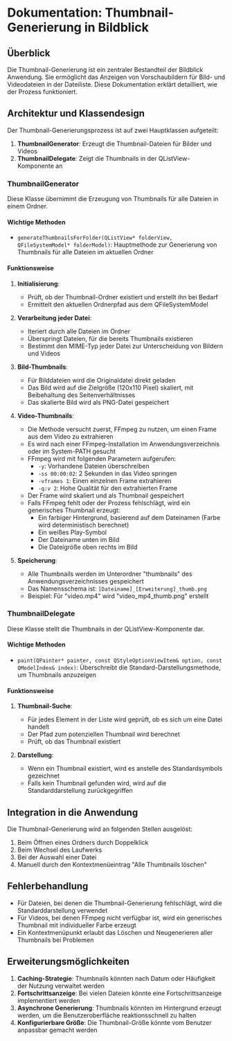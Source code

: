 # Dokumentation: Thumbnail-Generierung in Bildblick

## Überblick

Die Thumbnail-Generierung ist ein zentraler Bestandteil der Bildblick Anwendung. Sie ermöglicht das Anzeigen von Vorschaubildern für Bild- und Videodateien in der Dateiliste. Diese Dokumentation erklärt detailliert, wie der Prozess funktioniert.

## Architektur und Klassendesign

Der Thumbnail-Generierungsprozess ist auf zwei Hauptklassen aufgeteilt:

1. **ThumbnailGenerator**: Erzeugt die Thumbnail-Dateien für Bilder und Videos
2. **ThumbnailDelegate**: Zeigt die Thumbnails in der QListView-Komponente an

### ThumbnailGenerator

Diese Klasse übernimmt die Erzeugung von Thumbnails für alle Dateien in einem Ordner.

#### Wichtige Methoden

- `generateThumbnailsForFolder(QListView* folderView, QFileSystemModel* folderModel)`: Hauptmethode zur Generierung von Thumbnails für alle Dateien im aktuellen Ordner

#### Funktionsweise

1. **Initialisierung**:
   - Prüft, ob der Thumbnail-Ordner existiert und erstellt ihn bei Bedarf
   - Ermittelt den aktuellen Ordnerpfad aus dem QFileSystemModel

2. **Verarbeitung jeder Datei**:
   - Iteriert durch alle Dateien im Ordner
   - Überspringt Dateien, für die bereits Thumbnails existieren
   - Bestimmt den MIME-Typ jeder Datei zur Unterscheidung von Bildern und Videos

3. **Bild-Thumbnails**:
   - Für Bilddateien wird die Originaldatei direkt geladen
   - Das Bild wird auf die Zielgröße (120x110 Pixel) skaliert, mit Beibehaltung des Seitenverhältnisses
   - Das skalierte Bild wird als PNG-Datei gespeichert

4. **Video-Thumbnails**:
   - Die Methode versucht zuerst, FFmpeg zu nutzen, um einen Frame aus dem Video zu extrahieren
   - Es wird nach einer FFmpeg-Installation im Anwendungsverzeichnis oder im System-PATH gesucht
   - FFmpeg wird mit folgenden Parametern aufgerufen:
     - `-y`: Vorhandene Dateien überschreiben
     - `-ss 00:00:02`: 2 Sekunden in das Video springen
     - `-vframes 1`: Einen einzelnen Frame extrahieren
     - `-q:v 2`: Hohe Qualität für den extrahierten Frame
   - Der Frame wird skaliert und als Thumbnail gespeichert
   - Falls FFmpeg fehlt oder der Prozess fehlschlägt, wird ein generisches Thumbnail erzeugt:
     - Ein farbiger Hintergrund, basierend auf dem Dateinamen (Farbe wird deterministisch berechnet)
     - Ein weißes Play-Symbol 
     - Der Dateiname unten im Bild
     - Die Dateigröße oben rechts im Bild

5. **Speicherung**:
   - Alle Thumbnails werden im Unterordner "thumbnails" des Anwendungsverzeichnisses gespeichert
   - Das Namensschema ist: `[Dateiname]_[Erweiterung]_thumb.png`
   - Beispiel: Für "video.mp4" wird "video_mp4_thumb.png" erstellt

### ThumbnailDelegate

Diese Klasse stellt die Thumbnails in der QListView-Komponente dar.

#### Wichtige Methoden

- `paint(QPainter* painter, const QStyleOptionViewItem& option, const QModelIndex& index)`: Überschreibt die Standard-Darstellungsmethode, um Thumbnails anzuzeigen

#### Funktionsweise

1. **Thumbnail-Suche**:
   - Für jedes Element in der Liste wird geprüft, ob es sich um eine Datei handelt
   - Der Pfad zum potenziellen Thumbnail wird berechnet
   - Prüft, ob das Thumbnail existiert

2. **Darstellung**:
   - Wenn ein Thumbnail existiert, wird es anstelle des Standardsymbols gezeichnet
   - Falls kein Thumbnail gefunden wird, wird auf die Standarddarstellung zurückgegriffen

## Integration in die Anwendung

Die Thumbnail-Generierung wird an folgenden Stellen ausgelöst:

1. Beim Öffnen eines Ordners durch Doppelklick
2. Beim Wechsel des Laufwerks
3. Bei der Auswahl einer Datei
4. Manuell durch den Kontextmenüeintrag "Alle Thumbnails löschen"

## Fehlerbehandlung

- Für Dateien, bei denen die Thumbnail-Generierung fehlschlägt, wird die Standarddarstellung verwendet
- Für Videos, bei denen FFmpeg nicht verfügbar ist, wird ein generisches Thumbnail mit individueller Farbe erzeugt
- Ein Kontextmenüpunkt erlaubt das Löschen und Neugenerieren aller Thumbnails bei Problemen

## Erweiterungsmöglichkeiten

1. **Caching-Strategie**: Thumbnails könnten nach Datum oder Häufigkeit der Nutzung verwaltet werden
2. **Fortschrittsanzeige**: Bei vielen Dateien könnte eine Fortschrittsanzeige implementiert werden
3. **Asynchrone Generierung**: Thumbnails könnten im Hintergrund erzeugt werden, um die Benutzeroberfläche reaktionsschnell zu halten
4. **Konfigurierbare Größe**: Die Thumbnail-Größe könnte vom Benutzer anpassbar gemacht werden
